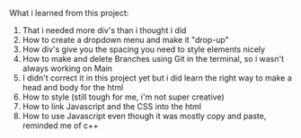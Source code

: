 What i learned from this project:

1. That i needed more div's than i thought i did
2. How to create a dropdown menu and make it "drop-up"
3. How div's give you the spacing you need to style elements nicely
4. How to make and delete Branches using Git in the terminal, so i wasn't always working on Main
5. I didn't correct it in this project yet but i did learn the right way to make a head and body for the html
6. How to style (still tough for me, i'm not super creative)
7. How to link Javascript and the CSS into the html
8. How to use Javascript even though it was mostly copy and paste, reminded me of c++